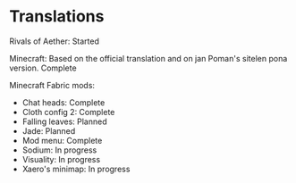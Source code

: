 # Translations

Rivals of Aether: Started

Minecraft: Based on the official translation and on jan Poman's sitelen pona version. Complete

Minecraft Fabric mods:
- Chat heads: Complete
- Cloth config 2: Complete
- Falling leaves: Planned
- Jade: Planned
- Mod menu: Complete
- Sodium: In progress
- Visuality: In progress
- Xaero's minimap: In progress